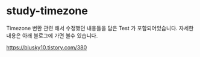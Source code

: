 # study-timezone

Timezone 변환 관련 해서 수정했던 내용들을 담은 Test 가 포함되어있습니다.
자세한 내용은 아래 블로그에 가면 볼수 있습니다.

https://blusky10.tistory.com/380
